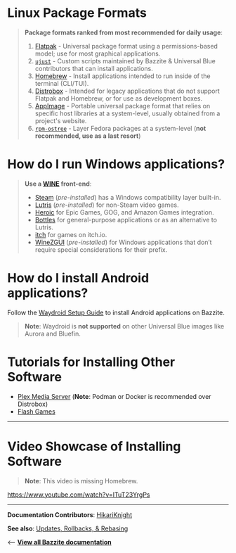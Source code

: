 <!-- ANCHOR: METADATA -->
<!--{"url_discourse": "https://universal-blue.discourse.group/docs?topic=35", "fetched_at": "2024-09-03 16:43:05.697052+00:00"}-->
<!-- ANCHOR_END: METADATA -->

# Linux Package Formats

> **Package formats ranked from most recommended for daily usage**:
>
> 1. [Flatpak](./Flatpak.md) - Universal package format using a permissions-based model; use for most graphical applications.
> 2. [`ujust`](./ujust.md) - Custom scripts maintained by Bazzite & Universal Blue contributors that can install applications.
> 3. [Homebrew](./Homebrew.md) - Install applications intended to run inside of the terminal (CLI/TUI).
> 4. [Distrobox](./Distrobox.md) - Intended for legacy applications that do not support Flatpak and Homebrew, or for use as development boxes.
> 5. [AppImage](./AppImage.md) - Portable universal package format that relies on specific host libraries at a system-level, usually obtained from a project's website.
> 6. [`rpm-ostree`](./rpm-ostree.md) - Layer Fedora packages at a system-level (**not recommended, use as a last resort**)

# How do I run Windows applications?

> **Use a [WINE](https://www.winehq.org/) front-end**:
>
> - [Steam](https://store.steampowered.com/) (_pre-installed_) has a Windows compatibility layer built-in.
> - [Lutris](https://lutris.net/about) (_pre-installed_) for non-Steam video games.
> - [Heroic](https://heroicgameslauncher.com/) for Epic Games, GOG, and Amazon Games integration.
> - [Bottles](https://usebottles.com/) for general-purpose applications or as an alternative to Lutris.
> - [itch](https://flathub.org/apps/io.itch.itch) for games on itch.io.
> - [WineZGUI](https://github.com/fastrizwaan/WineZGUI) (_pre-installed_) for Windows applications that don’t require special considerations for their prefix.

# How do I install Android applications?

Follow the [Waydroid Setup Guide](./Waydroid_Setup_Guide.md) to install Android applications on Bazzite.

> **Note**: Waydroid is **not supported** on other Universal Blue images like Aurora and Bluefin.

# Tutorials for Installing Other Software

- [Plex Media Server](https://universal-blue.discourse.group/t/video-tutorial-how-to-install-plex-media-server-using-distrobox-on-bazzite/1999) (**Note**: Podman or Docker is recommended over Distrobox)
- [Flash Games](https://universal-blue.discourse.group/t/how-to-run-old-browser-games-with-web-apps/486)

<hr>

# Video Showcase of Installing Software

> **Note**: This video is missing Homebrew.

https://www.youtube.com/watch?v=ITuT23YrgPs

<hr>

**Documentation Contributors**: [HikariKnight](https://github.com/HikariKnight)

**See also**: [Updates, Rollbacks, & Rebasing](../Installing_and_Managing_Software/Updates_Rollbacks_and_Rebasing/index.md)

<-- [**View all Bazzite documentation**](../index.md)
